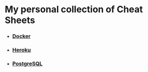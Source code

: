 # My personal collection of Cheat Sheets

* ### [Docker](docker.md)
* ### [Heroku](heroku.md)

* ### [PostgreSQL](postgresql.md)
